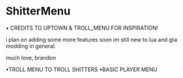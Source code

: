 # ShitterMenu

• CREDITS TO UPTOWN & TROLL_MENU FOR INSPIRATION!


i plan on adding some more features soon im still new to lua and gta modding in general.

much love, brandon


•TROLL MENU TO TROLL SHITTERS
•BASIC PLAYER MENU
